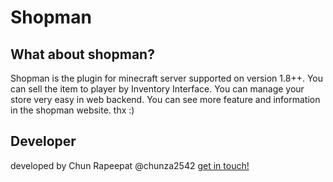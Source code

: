 # Shopman

## What about shopman?
Shopman is the plugin for minecraft server supported on version 1.8++. You can sell the item to player by Inventory Interface. You can manage your store very easy in web backend. You can see more feature and information in the shopman website. thx :)

## Developer
developed by Chun Rapeepat @chunza2542
[get in touch!](htts://facebook.com/chun42)
